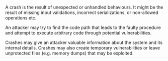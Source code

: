 A crash is the result of unexpected or unhandled behaviours. It might be the result of missing input validations,
incorrect serializations, or non-allowed operations etc.

An attacker may try to find the code path that leads to the faulty procedure and attempt to execute arbitrary code
through potential vulnerabilities.

Crashes may give an attacker valuable information about the system and its internal details. Crashes may also create
temporary vulnerabilities or leave unprotected files (e.g. memory dumps) that may be exploited.
